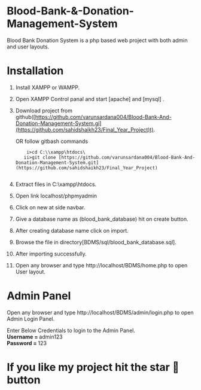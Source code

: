 # Blood-Bank-&-Donation-Management-System

Blood Bank Donation System is a php based web project with both admin and user layouts.

# Installation

1. Install XAMPP or WAMPP.

2. Open XAMPP Control panal and start [apache] and [mysql] .

3. Download project from github([https://github.com/varunsardana004/Blood-Bank-And-Donation-Management-System.gi](https://github.com/sahidshaikh23/Final_Year_Project)t).

   OR follow gitbash commands <br>
     ```t
         i>cd C:\\xampp\htdocs\
        ii>git clone [https://github.com/varunsardana004/Blood-Bank-And-Donation-Management-System.git](https://github.com/sahidshaikh23/Final_Year_Project)
     
     
4. Extract files in C:\xampp\htdocs.

5. Open link localhost/phpmyadmin

6. Click on new at side navbar.

7. Give a database name as (blood_bank_database) hit on create button.

8. After creating database name click on import.

9. Browse the file in directory[BDMS/sql/blood_bank_database.sql].

10. After importing successfully.

11. Open any browser and type http://localhost/BDMS/home.php to open User layout.
     
# Admin Panel
   Open any browser and type http://localhost/BDMS/admin/login.php to open Admin Login Panel.
   
   Enter Below Credentials to login to the Admin Panel.<br>
   <b> Username = </b> admin123<br>
   <b>Password = </b> 123
   
# If you like my project hit the star 🌟 button

